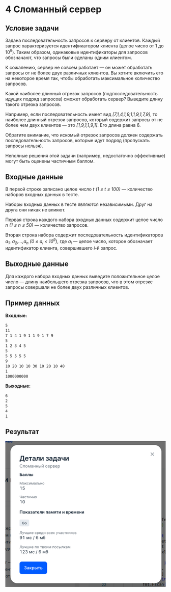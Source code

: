 # 4 Сломанный сервер

## Условие задачи
Задана последовательность запросов к серверу от клиентов. Каждый запрос характеризуется идентификатором клиента (целое число от 1 до 10<sup>9</sup>).
Таким образом, одинаковые идентификаторы для запросов обозначают, что запросы были сделаны одним клиентом.

К сожалению, сервер не совсем работает — он может обработать запросы от не более двух различных клиентов.
Вы хотите включить его на некоторое время так, чтобы обработать максимальное количество запросов.

Какой наиболее длинный отрезок запросов (подпоследовательность идущих подряд запросов) сможет обработать сервер? Выведите длину такого отрезка запросов.

Например, если последовательность имеет вид *[7,1,4,1,9,1,1,9,1,7,9]*, то наиболее длинный отрезок запросов,
который содержит запросы от не более чем двух клиентов — это *[1,9,1,1,9,1]*. Его длина равна 6.

Обратите внимание, что искомый отрезок запросов должен содержать последовательность запросов, которые идут подряд (пропускать запросы нельзя).

Неполные решения этой задачи (например, недостаточно эффективные) могут быть оценены частичным баллом.

## Входные данные
В первой строке записано целое число *t (1 ≤ t ≤ 100)* — количество наборов входных данных в тесте.

Наборы входных данных в тесте являются независимыми. Друг на друга они никак не влияют.

Первая строка каждого набора входных данных содержит целое число *n (1 ≤ n ≤ 50)* — количество запросов.

Вторая строка набора содержит последовательность идентификаторов *a<sub>1</sub>, a<sub>2</sub>,...,a<sub>n</sub> (0 ≤ a<sub>i</sub> < 10<sup>9</sup>)*,
где *a<sub>i</sub>* — целое число, которое обозначает идентификатор клиента, совершившего *i*-й запрос.

## Выходные данные
Для каждого набора входных данных выведите положительное целое число — длину наибольшего отрезка запросов,
что в этом отрезке запросы совершали не более двух различных клиентов.

## Пример данных
**Входные:**
```
5
11
7 1 4 1 9 1 1 9 1 7 9
5
1 2 3 4 5
5
5 5 5 5 5
9
10 20 10 10 30 10 20 10 40
1
1000000000
```
**Выходные:**
```
6
2
5
4
1
```

## Результат
 ![Результат второй задачи](result.png "Результат второй задачи")
